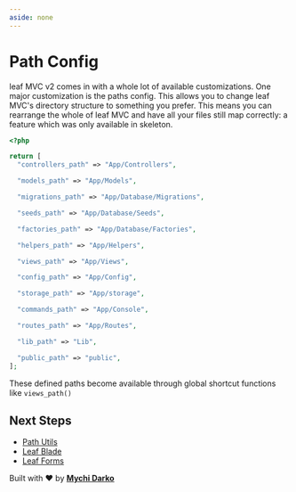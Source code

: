 ```yaml
---
aside: none
---
```


# Path Config

leaf MVC v2 comes in with a whole lot of available customizations. One major customization is the paths config. This allows you to change leaf MVC's directory structure to something you prefer. This means you can rearrange the whole of leaf MVC and have all your files still map correctly: a feature which was only available in skeleton.

```php
<?php

return [
  "controllers_path" => "App/Controllers",

  "models_path" => "App/Models",

  "migrations_path" => "App/Database/Migrations",

  "seeds_path" => "App/Database/Seeds",

  "factories_path" => "App/Database/Factories",

  "helpers_path" => "App/Helpers",

  "views_path" => "App/Views",

  "config_path" => "App/Config",

  "storage_path" => "App/storage",

  "commands_path" => "App/Console",

  "routes_path" => "App/Routes",

  "lib_path" => "Lib",

  "public_path" => "public",
];
```

These defined paths become available through global shortcut functions like `views_path()`

## Next Steps

- [Path Utils](/leaf-mvc/v/2.0/utils/paths)
- [Leaf Blade](/leaf/v/2.4.3/views/blade)
- [Leaf Forms](/leaf/v/2.4.3/views/forms)

Built with ❤ by [**Mychi Darko**](//mychi.netlify.app)
